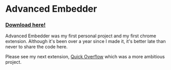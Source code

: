 # Advanced Embedder

### [Download here!](https://chrome.google.com/webstore/detail/advanced-embedder-for-you/odifiogjabgjhgkodimeiikghfgpfaoh)

Advanced Embedder was my first personal project and my first chrome extension. Although it's been over a year since I made it, it's better late than never to share the code here.

Please see my next extension, [Quick Overflow](https://github.com/noamhacker/quick-overflow) which was a more ambitious project.
